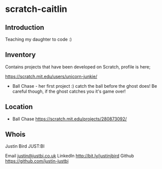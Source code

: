 # scratch-caitlin

## Introduction

Teaching my daughter to code :)

## Inventory	

Contains projects that have been developed on Scratch, profile is here;

https://scratch.mit.edu/users/unicorn-junkie/

* Ball Chase - her first project :) catch the ball before the ghost does! Be careful though, if the ghost catches you it's game over!

## Location

* Ball Chase https://scratch.mit.edu/projects/280873092/

## Whois
Justin Bird
JUST:BI

Email 		justin@justbi.co.uk
LinkedIn 	http://bit.ly/justinjbird
Github		https://github.com/justin-justbi
